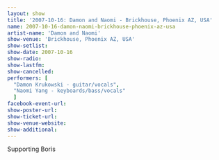 ```yaml
---
layout: show
title: '2007-10-16: Damon and Naomi - Brickhouse, Phoenix AZ, USA'
name: 2007-10-16-damon-naomi-brickhouse-phoenix-az-usa
artist-name: 'Damon and Naomi'
show-venue: 'Brickhouse, Phoenix AZ, USA'
show-setlist: 
show-date: 2007-10-16
show-radio: 
show-lastfm: 
show-cancelled: 
performers: [
  "Damon Krukowski - guitar/vocals",
  "Naomi Yang - keyboards/bass/vocals"
  ]
facebook-event-url: 
show-poster-url: 
show-ticket-url: 
show-venue-website: 
show-additional: 
---
```


Supporting Boris